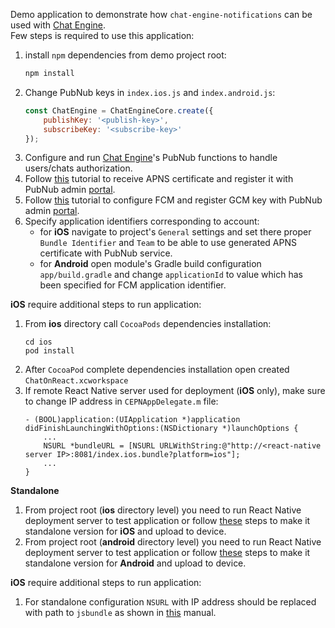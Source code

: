 Demo application to demonstrate how `chat-engine-notifications` can be used with [Chat Engine](https://chat-engine-docs.surge.sh/docs/).  
Few steps is required to use this application:  
1. install `npm` dependencies from demo project root:  
    ```bash
    npm install
    ```  
2. Change PubNub keys in `index.ios.js` and `index.android.js`:  
    ```js
    const ChatEngine = ChatEngineCore.create({
        publishKey: '<publish-key>',
        subscribeKey: '<subscribe-key>'
    });
    ```
2. Configure and run [Chat Engine](https://chat-engine-docs.surge.sh/docs/)'s PubNub functions to handle users/chats authorization.  
3. Follow [this](https://www.pubnub.com/docs/ios-objective-c/mobile-gateway#APNS_Prerequisites) tutorial to receive APNS certificate and register it with PubNub admin [portal](https://admin.pubnub.com).
4. Follow [this](https://github.com/pubnub/chat-engine-push-notifications/wiki/integration#integration-into-android-application) tutorial to configure FCM and register GCM key with PubNub admin [portal](https://admin.pubnub.com).
5. Specify application identifiers corresponding to account:    
    * for **iOS** navigate to project's `General` settings and set there proper `Bundle Identifier` and `Team` to be able to use generated APNS certificate with PubNub service.  
    * for **Android** open module's Gradle build configuration `app/build.gradle` and change `applicationId` to value which has been specified for FCM application identifier.  

**iOS** require additional steps to run application:  
1. From **ios** directory call `CocoaPods` dependencies installation:  
    ```bas
    cd ios
    pod install
    ```
2. After `CocoaPod` complete dependencies installation open created `ChatOnReact.xcworkspace`  
3. If remote React Native server used for deployment (**iOS** only), make sure to change IP address in `CEPNAppDelegate.m` file:  
   ```objc
   - (BOOL)application:(UIApplication *)application didFinishLaunchingWithOptions:(NSDictionary *)launchOptions {
       ...
       NSURL *bundleURL = [NSURL URLWithString:@"http://<react-native server IP>:8081/index.ios.bundle?platform=ios"];
       ...
   }
   ```  

**Standalone** 
1. From project root (**ios** directory level) you need to run React Native deployment server to test application or follow [these](https://github.com/pubnub/chat-engine-push-notifications/wiki/integration#standalone) steps to make it standalone version for **iOS** and upload to device.
2. From project root (**android** directory level) you need to run React Native deployment server to test application or follow [these](https://github.com/pubnub/chat-engine-push-notifications/wiki/integration#standalone-1) steps to make it standalone version for **Android** and upload to device.  

**iOS** require additional steps to run application:  
1. For standalone configuration `NSURL` with IP address should be replaced with path to `jsbundle` as shown in [this](https://github.com/pubnub/chat-engine-push-notifications/wiki/integration#standalone) manual.
